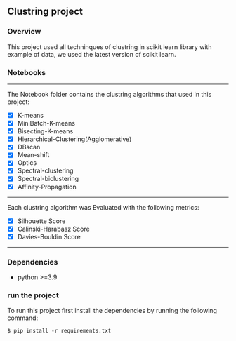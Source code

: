 ## Clustring project

### Overview
This project used all techninques of clustring in scikit learn library with example of data, we used the latest version of scikit learn.

### Notebooks
---
The Notebook folder contains the clustring algorithms that used in this project:

* [X] K-means
* [X] MiniBatch-K-means
* [X] Bisecting-K-means
* [X] Hierarchical-Clustering(Agglomerative)
* [X] DBscan
* [X] Mean-shift
* [X] Optics
* [X] Spectral-clustering
* [X] Spectral-biclustering
* [X] Affinity-Propagation

---
Each clustring algorithm was Evaluated with the following metrics:

* [X] Silhouette Score
* [X] Calinski-Harabasz Score
* [X] Davies-Bouldin Score
---
### Dependencies

- python >=3.9

### run the project
To run this project first install the dependencies by running the following command:

```console
$ pip install -r requirements.txt
```

 
